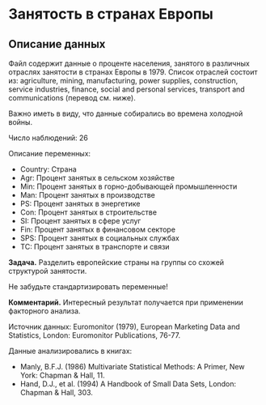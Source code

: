 Занятость в странах Европы
==========================

Описание данных
---------------
Файл содержит данные о проценте населения, занятого в различных отраслях занятости в странах Европы в 1979. Список отраслей состоит из: agriculture, mining, manufacturing, power supplies, construction, service industries, finance, social and personal services, transport and communications (перевод см. ниже). 

Важно иметь в виду, что данные собирались во времена холодной войны. 

Число наблюдений: 26 

Описание переменных: 

* Country: Страна 
* Agr: Процент занятых в сельском хозяйстве 
* Min: Процент занятых в горно-добывающей промышленности
* Man: Процент занятых в производстве
* PS: Процент занятых в энергетике
* Con: Процент занятых в строительстве
* SI: Процент занятых в сфере услуг
* Fin: Процент занятых в финансовом секторе 
* SPS: Процент занятых в социальных службах
* TC: Процент занятых в транспорте и связи

**Задача.** Разделить европейские страны на группы со схожей структурой занятости. 

Не забудьте стандартизировать переменные!

**Комментарий.** Интересный результат получается при применении факторного анализа.

Источник данных: Euromonitor (1979), European Marketing Data and Statistics, London: Euromonitor Publications, 76-77. 

Данные анализировались в книгах: 
* Manly, B.F.J. (1986)  Multivariate Statistical Methods: A Primer,  New York: Chapman & Hall, 11. 
* Hand, D.J., et al. (1994)  A Handbook of Small Data Sets,  London: Chapman & Hall, 303. 
